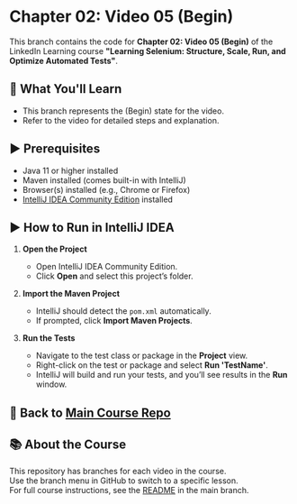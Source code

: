 # Chapter 02: Video 05 (Begin)

This branch contains the code for **Chapter 02: Video 05 (Begin)** of the LinkedIn Learning course **"Learning Selenium: Structure, Scale, Run, and Optimize Automated Tests"**.

## 🎯 What You'll Learn

- This branch represents the (Begin) state for the video.
- Refer to the video for detailed steps and explanation.

## ▶️ Prerequisites

- Java 11 or higher installed
- Maven installed (comes built-in with IntelliJ)
- Browser(s) installed (e.g., Chrome or Firefox)
- [IntelliJ IDEA Community Edition](https://www.jetbrains.com/idea/download/) installed

## ▶️ How to Run in IntelliJ IDEA

1. **Open the Project**

   - Open IntelliJ IDEA Community Edition.
   - Click **Open** and select this project’s folder.

2. **Import the Maven Project**

   - IntelliJ should detect the `pom.xml` automatically.
   - If prompted, click **Import Maven Projects**.

3. **Run the Tests**

   - Navigate to the test class or package in the **Project** view.
   - Right-click on the test or package and select **Run 'TestName'**.
   - IntelliJ will build and run your tests, and you’ll see results in the **Run** window.

## 🔗 Back to [Main Course Repo](https://github.com/LinkedInLearning/learning-selenium-structure-scale-run-and-optimize-automated-tests-5989088/tree/main)

## 📚 About the Course

This repository has branches for each video in the course.  
Use the branch menu in GitHub to switch to a specific lesson.  
For full course instructions, see the [README](https://github.com/LinkedInLearning/learning-selenium-structure-scale-run-and-optimize-automated-tests-5989088/blob/main/README.md) in the main branch.
